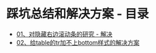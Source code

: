 # 踩坑总结和解决方案 - 目录

- [01、对隐藏右边滚动条的研究 - 解决](./01、对隐藏右边滚动条的研究/index.html)
- [02、给table的tr加不上bottom样式的解决方案](./02、给table的tr加不上bottom样式的解决方案)